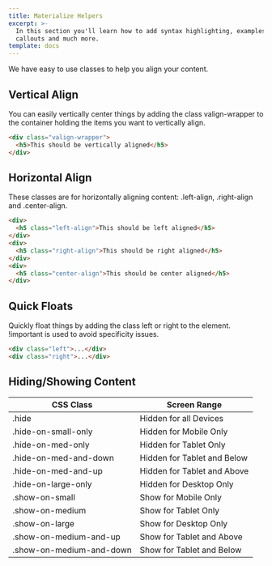 ```yaml
---
title: Materialize Helpers	
excerpt: >-
  In this section you'll learn how to add syntax highlighting, examples,
  callouts and much more.
template: docs
---
```

We have easy to use classes to help you align your content.

## Vertical Align

You can easily vertically center things by adding the class valign-wrapper to the container holding the items you want to vertically align.

```html
<div class="valign-wrapper">
  <h5>This should be vertically aligned</h5>
</div>
 ```       
## Horizontal Align

These classes are for horizontally aligning content: .left-align, .right-align and .center-align.

```html
<div>
  <h5 class="left-align">This should be left aligned</h5>
</div>
<div>
  <h5 class="right-align">This should be right aligned</h5>
</div>
<div>
  <h5 class="center-align">This should be center aligned</h5>
</div>
```

## Quick Floats

Quickly float things by adding the class left or right to the element. !important is used to avoid specificity issues.

```html
<div class="left">...</div>
<div class="right">...</div>
```

## Hiding/Showing Content

| CSS Class                | Screen Range                |
|--------------------------|-----------------------------|
| .hide                    | Hidden for all Devices      |
| .hide-on-small-only      | Hidden for Mobile Only      |
| .hide-on-med-only        | Hidden for Tablet Only      |
| .hide-on-med-and-down    | Hidden for Tablet and Below |
| .hide-on-med-and-up      | Hidden for Tablet and Above |
| .hide-on-large-only      | Hidden for Desktop Only     |
| .show-on-small           | Show for Mobile Only        |
| .show-on-medium          | Show for Tablet Only        |
| .show-on-large           | Show for Desktop Only       |
| .show-on-medium-and-up   | Show for Tablet and Above   |
| .show-on-medium-and-down | Show for Tablet and Below   |
